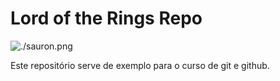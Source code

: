 # Lord of the Rings Repo

![./sauron.png](Sauron)

Este repositório serve de exemplo para o curso de git e github.